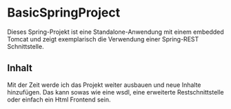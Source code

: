 # BasicSpringProject
Dieses Spring-Projekt ist eine Standalone-Anwendung mit einem embedded Tomcat und zeigt exemplarisch die Verwendung einer Spring-REST Schnittstelle.

## Inhalt

Mit der Zeit werde ich das Projekt weiter ausbauen und neue Inhalte hinzufügen. Das kann sowas wie eine wsdl, eine erweiterte Restschnittstelle oder einfach ein Html Frontend sein.
